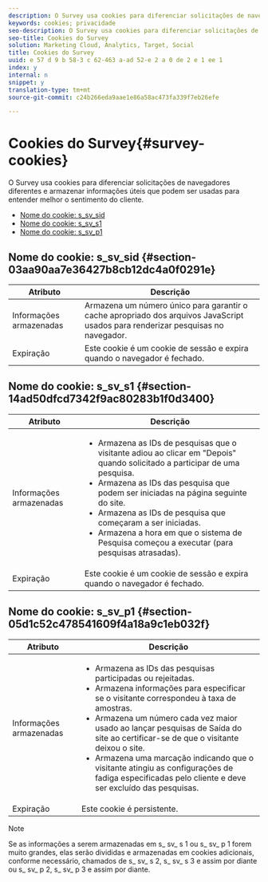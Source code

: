 ```yaml
---
description: O Survey usa cookies para diferenciar solicitações de navegadores diferentes e armazenar informações úteis que podem ser usadas para entender melhor o sentimento do cliente.
keywords: cookies; privacidade
seo-description: O Survey usa cookies para diferenciar solicitações de navegadores diferentes e armazenar informações úteis que podem ser usadas para entender melhor o sentimento do cliente.
seo-title: Cookies do Survey
solution: Marketing Cloud, Analytics, Target, Social
title: Cookies do Survey
uuid: e 57 d 9 b 58-3 c 62-463 a-ad 52-e 2 a 0 de 2 e 1 ee 1
index: y
internal: n
snippet: y
translation-type: tm+mt
source-git-commit: c24b266eda9aae1e86a58ac473fa339f7eb26efe

---
```



# Cookies do Survey{#survey-cookies}

O Survey usa cookies para diferenciar solicitações de navegadores diferentes e armazenar informações úteis que podem ser usadas para entender melhor o sentimento do cliente.

* [Nome do cookie: s_sv_sid](../cookies/cookies-survey.md#section-03aa90aa7e36427b8cb12dc4a0f0291e)
* [Nome do cookie: s_sv_s1](../cookies/cookies-survey.md#section-14ad50dfcd7342f9ac80283b1f0d3400)
* [Nome do cookie: s_sv_p1](../cookies/cookies-survey.md#section-05d1c52c478541609f4a18a9c1eb032f)

## Nome do cookie: s_sv_sid {#section-03aa90aa7e36427b8cb12dc4a0f0291e}

| Atributo | Descrição |
|---|---|
| Informações armazenadas | Armazena um número único para garantir o cache apropriado dos arquivos JavaScript usados para renderizar pesquisas no navegador. |
| Expiração | Este cookie é um cookie de sessão e expira quando o navegador é fechado. |

## Nome do cookie: s_sv_s1 {#section-14ad50dfcd7342f9ac80283b1f0d3400}

<table id="table_6835D64C5D464A049F576621F2BE3FAD"> 
 <thead> 
  <tr> 
   <th colname="col1" class="entry"> Atributo </th> 
   <th colname="col2" class="entry"> Descrição </th> 
  </tr> 
 </thead>
 <tbody> 
  <tr> 
   <td colname="col1"> Informações armazenadas </td> 
   <td colname="col2"> <p> 
     <ul id="ul_350369AFBEFF49938026D7D25D012A88"> 
      <li id="li_EA3D03382BFA474B802D1EE2054FABDB">Armazena as IDs de pesquisas que o visitante adiou ao clicar em "Depois" quando solicitado a participar de uma pesquisa. </li> 
      <li id="li_6111E8D568D64D7CBFB906046134025C"> Armazena as IDs das pesquisa que podem ser iniciadas na página seguinte do site. </li> 
      <li id="li_A16519F487654435B50577DA08654E70">Armazena as IDs de pesquisa que começaram a ser iniciadas. </li> 
      <li id="li_8322C91846AB4A65B277C435D61660BF">Armazena a hora em que o sistema de Pesquisa começou a executar (para pesquisas atrasadas). </li> 
     </ul> </p> </td> 
  </tr> 
  <tr> 
   <td colname="col1"> Expiração </td> 
   <td colname="col2"> Este cookie é um cookie de sessão e expira quando o navegador é fechado. </td> 
  </tr> 
 </tbody> 
</table>

## Nome do cookie: s_sv_p1 {#section-05d1c52c478541609f4a18a9c1eb032f}

<table id="table_8F6CC83D32D54BEE99884318AD126C98"> 
 <thead> 
  <tr> 
   <th colname="col1" class="entry"> Atributo </th> 
   <th colname="col2" class="entry"> Descrição </th> 
  </tr> 
 </thead>
 <tbody> 
  <tr> 
   <td colname="col1"> Informações armazenadas </td> 
   <td colname="col2"> <p> 
     <ul id="ul_A2717AD89DA540468963E9E7FBD382D5"> 
      <li id="li_21B0165911C74BA796111E9C93142B95">Armazena as IDs das pesquisas participadas ou rejeitadas. </li> 
      <li id="li_DD966285CAE7438C9E43AFC4E91569F8">Armazena informações para especificar se o visitante correspondeu à taxa de amostras. </li> 
      <li id="li_27BD16FE78BC46C3846BFFE4DF65BCB3">Armazena um número cada vez maior usado ao lançar pesquisas de Saída do site ao certificar-se de que o visitante deixou o site. </li> 
      <li id="li_0C9FF8939615407BB9A0DB24C7C31CE6">Armazena uma marcação indicando que o visitante atingiu as configurações de fadiga especificadas pelo cliente e deve ser excluído das pesquisas. </li> 
     </ul> </p> </td> 
  </tr> 
  <tr> 
   <td colname="col1"> Expiração </td> 
   <td colname="col2"> Este cookie é persistente. </td> 
  </tr> 
 </tbody> 
</table>

<a id="section_488AFFB899004968A2479B2423E6EEB7"></a>

>[!NOTE]
>
>Se as informações a serem armazenadas em s_ sv_ s 1 ou s_ sv_ p 1 forem muito grandes, elas serão divididas e armazenadas em cookies adicionais, conforme necessário, chamados de s_ sv_ s 2, s_ sv_ s 3 e assim por diante ou s_ sv_ p 2, s_ sv_ p 3 e assim por diante.

